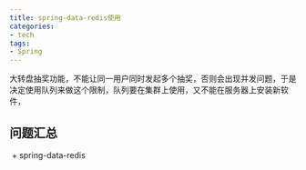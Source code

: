 ```yaml
---
title: spring-data-redis使用
categories:
- tech
tags:
- Spring
---
```


<!-- more -->

大转盘抽奖功能，不能让同一用户同时发起多个抽奖，否则会出现并发问题，于是决定使用队列来做这个限制，队列要在集群上使用，又不能在服务器上安装新软件，

## 问题汇总

​	+ spring-data-redis